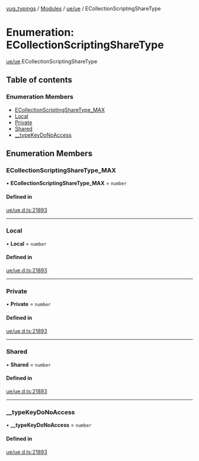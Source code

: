 [yug_typings](../README.md) / [Modules](../modules.md) / [ue/ue](../modules/ue_ue.md) / ECollectionScriptingShareType

# Enumeration: ECollectionScriptingShareType

[ue/ue](../modules/ue_ue.md).ECollectionScriptingShareType

## Table of contents

### Enumeration Members

- [ECollectionScriptingShareType\_MAX](ue_ue.ECollectionScriptingShareType.md#ecollectionscriptingsharetype_max)
- [Local](ue_ue.ECollectionScriptingShareType.md#local)
- [Private](ue_ue.ECollectionScriptingShareType.md#private)
- [Shared](ue_ue.ECollectionScriptingShareType.md#shared)
- [\_\_typeKeyDoNoAccess](ue_ue.ECollectionScriptingShareType.md#__typekeydonoaccess)

## Enumeration Members

### ECollectionScriptingShareType\_MAX

• **ECollectionScriptingShareType\_MAX** = `number`

#### Defined in

[ue/ue.d.ts:21893](https://github.com/YugMetaverse/yug_typings/blob/25cad34/ue/ue.d.ts#L21893)

___

### Local

• **Local** = `number`

#### Defined in

[ue/ue.d.ts:21893](https://github.com/YugMetaverse/yug_typings/blob/25cad34/ue/ue.d.ts#L21893)

___

### Private

• **Private** = `number`

#### Defined in

[ue/ue.d.ts:21893](https://github.com/YugMetaverse/yug_typings/blob/25cad34/ue/ue.d.ts#L21893)

___

### Shared

• **Shared** = `number`

#### Defined in

[ue/ue.d.ts:21893](https://github.com/YugMetaverse/yug_typings/blob/25cad34/ue/ue.d.ts#L21893)

___

### \_\_typeKeyDoNoAccess

• **\_\_typeKeyDoNoAccess** = `number`

#### Defined in

[ue/ue.d.ts:21893](https://github.com/YugMetaverse/yug_typings/blob/25cad34/ue/ue.d.ts#L21893)
